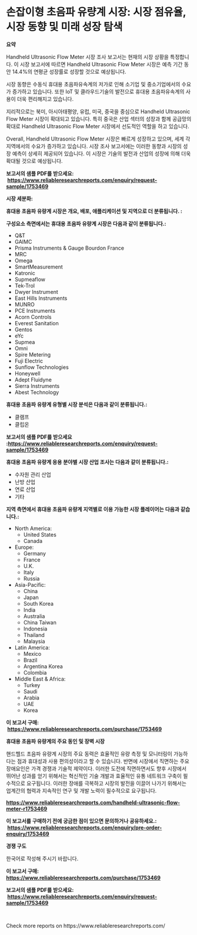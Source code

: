 <p><h1>손잡이형 초음파 유량계 시장: 시장 점유율, 시장 동향 및 미래 성장 탐색</h1></p><p><strong>요약</strong></p>
<p><p>Handheld Ultrasonic Flow Meter 시장 조사 보고서는 현재의 시장 상황을 특정합니다. 이 시장 보고서에 따르면 Handheld Ultrasonic Flow Meter 시장은 예측 기간 동안 14.4%의 연평균 성장률로 성장할 것으로 예상됩니다. </p><p>시장 동향은 수동식 휴대용 초음파유속계의 저가로 인해 소기업 및 중소기업에서의 수요가 증가하고 있습니다. 또한 IoT 및 클라우드기술의 발전으로 휴대용 초음파유속계의 사용이 더욱 편리해지고 있습니다. </p><p>지리적으로는 북미, 아시아태평양, 유럽, 미국, 중국을 중심으로 Handheld Ultrasonic Flow Meter 시장이 확대되고 있습니다. 특히 중국은 산업 섹터의 성장과 함께 공급망의 확대로 Handheld Ultrasonic Flow Meter 시장에서 선도적인 역할을 하고 있습니다.</p><p>Overall, Handheld Ultrasonic Flow Meter 시장은 빠르게 성장하고 있으며, 세계 각 지역에서의 수요가 증가하고 있습니다. 시장 조사 보고서에는 이러한 동향과 시장의 성장 예측이 상세히 제공되어 있습니다. 이 시장은 기술의 발전과 산업의 성장에 의해 더욱 확대될 것으로 예상됩니다.</p></p>
<p><strong>보고서의 샘플 PDF를 받으세요: &nbsp;<a href="https://www.reliableresearchreports.com/enquiry/request-sample/1753469">https://www.reliableresearchreports.com/enquiry/request-sample/1753469</a></strong></p>
<p><strong>시장 세분화:</strong></p>
<p><strong> 휴대용 초음파 유량계 시장은 개요, 배포, 애플리케이션 및 지역으로 더 분류됩니다. :</strong></p>
<p><strong>구성요소 측면에서는 휴대용 초음파 유량계 시장은 다음과 같이 분류됩니다.:</strong></p>
<p><ul><li>Q&T</li><li>GAIMC</li><li>Prisma Instruments & Gauge Bourdon France</li><li>MRC</li><li>Omega</li><li>SmartMeasurement</li><li>Katronic</li><li>Supmeaflow</li><li>Tek-Trol</li><li>Dwyer Instrument</li><li>East Hills Instruments</li><li>MUNRO</li><li>PCE Instruments</li><li>Acorn Controls</li><li>Everest Sanitation</li><li>Gentos</li><li>eYc</li><li>Supmea</li><li>Omni</li><li>Spire Metering</li><li>Fuji Electric</li><li>Sunflow Technologies</li><li>Honeywell</li><li>Adept Fluidyne</li><li>Sierra Instruments</li><li>Abest Technology</li></ul></p>
<p><strong> 휴대용 초음파 유량계 유형별 시장 분석은 다음과 같이 분류됩니다.:</strong></p>
<p><ul><li>클램프</li><li>클립온</li></ul></p>
<p><strong>보고서의 샘플 PDF를 받으세요 :<a href="https://www.reliableresearchreports.com/enquiry/request-sample/1753469">https://www.reliableresearchreports.com/enquiry/request-sample/1753469</a></strong></p>
<p><strong> 휴대용 초음파 유량계 응용 분야별 시장 산업 조사는 다음과 같이 분류됩니다.:</strong></p>
<p><ul><li>수자원 관리 산업</li><li>난방 산업</li><li>연료 산업</li><li>기타</li></ul></p>
<p><strong>지역 측면에서 휴대용 초음파 유량계 지역별로 이용 가능한 시장 플레이어는 다음과 같습니다.:</strong></p>
<p><ul>
    <li>
        North America:
        <ul>
            <li>United States</li>
            <li>Canada</li>
        </ul>
    </li>
    <li>
        Europe:
        <ul>
            <li>Germany</li>
            <li>France</li>
            <li>U.K.</li>
            <li>Italy</li>
            <li>Russia</li>
        </ul>
    </li>
    <li>
        Asia-Pacific:
        <ul>
            <li>China</li>
            <li>Japan</li>
            <li>South Korea</li>
            <li>India</li>
            <li>Australia</li>
            <li>China Taiwan</li>
            <li>Indonesia</li>
            <li>Thailand</li>
            <li>Malaysia</li>
        </ul>
    </li>
    <li>
        Latin America:
        <ul>
            <li>Mexico</li>
            <li>Brazil</li>
            <li>Argentina Korea</li>
            <li>Colombia</li>
        </ul>
    </li>
    <li>
        Middle East & Africa:
        <ul>
            <li>Turkey</li>
            <li>Saudi</li>
            <li>Arabia</li>
            <li>UAE</li>
            <li>Korea</li>
        </ul>
    </li>
    </ul></p>
<p><strong>이 보고서 구매: &nbsp;<a href="https://www.reliableresearchreports.com/purchase/1753469">https://www.reliableresearchreports.com/purchase/1753469</a></strong></p>
<p><strong>휴대용 초음파 유량계의 주요 동인 및 장벽 시장</strong></p>
<p><p>핸드헬드 초음파 유량계 시장의 주요 동력은 효율적인 유량 측정 및 모니터링이 가능하다는 점과 휴대성과 사용 편의성이라고 할 수 있습니다. 반면에 시장에서 직면하는 주요 장애요인은 가격 경쟁과 기술적 제약이다. 이러한 도전에 직면하면서도 향후 시장에서 뛰어난 성과를 얻기 위해서는 혁신적인 기술 개발과 효율적인 유통 네트워크 구축이 필수적으로 요구됩니다. 이러한 장애를 극복하고 시장의 발전을 이끌어 나가기 위해서는 업계간의 협력과 지속적인 연구 및 개발 노력이 필수적으로 요구됩니다.</p></p>
<p><strong><a href="https://www.reliableresearchreports.com/handheld-ultrasonic-flow-meter-r1753469">https://www.reliableresearchreports.com/handheld-ultrasonic-flow-meter-r1753469</a></strong></p>
<p><strong>이 보고서를 구매하기 전에 궁금한 점이 있으면 문의하거나 공유하세요.: &nbsp;<a href="https://www.reliableresearchreports.com/enquiry/pre-order-enquiry/1753469">https://www.reliableresearchreports.com/enquiry/pre-order-enquiry/1753469</a></strong></p>
<p><strong>경쟁 구도</strong></p>
<p><p>한국어로 작성해 주시기 바랍니다.</p></p>
<p><strong>이 보고서 구매: &nbsp; <a href="https://www.reliableresearchreports.com/purchase/1753469">https://www.reliableresearchreports.com/purchase/1753469</a></strong></p>
<p><strong>보고서의 샘플 PDF를 받으세요: &nbsp;<a href="https://www.reliableresearchreports.com/enquiry/request-sample/1753469">https://www.reliableresearchreports.com/enquiry/request-sample/1753469</a></strong><strong></strong></p>
<p>&nbsp;</p>
<p>Check more reports on https://www.reliableresearchreports.com/</p>